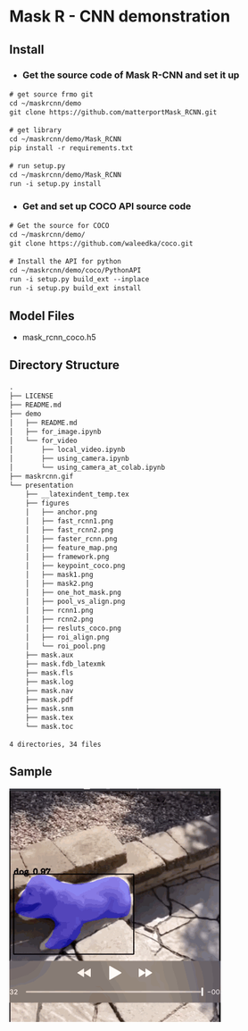 # Mask R - CNN demonstration

## Install
- ### Get the source code of Mask R-CNN and set it up
```
# get source frmo git
cd ~/maskrcnn/demo
git clone https://github.com/matterportMask_RCNN.git

# get library
cd ~/maskrcnn/demo/Mask_RCNN
pip install -r requirements.txt

# run setup.py
cd ~/maskrcnn/demo/Mask_RCNN
run -i setup.py install
```

- ### Get and set up COCO API source code
```
# Get the source for COCO
cd ~/maskrcnn/demo/
git clone https://github.com/waleedka/coco.git

# Install the API for python
cd ~/maskrcnn/demo/coco/PythonAPI
run -i setup.py build_ext --inplace
run -i setup.py build_ext install
```

## Model Files
- mask_rcnn_coco.h5

## Directory Structure
```
.
├── LICENSE
├── README.md
├── demo
│   ├── README.md
│   ├── for_image.ipynb
│   └── for_video
│       ├── local_video.ipynb
│       ├── using_camera.ipynb
│       └── using_camera_at_colab.ipynb
├── maskrcnn.gif
└── presentation
    ├── __latexindent_temp.tex
    ├── figures
    │   ├── anchor.png
    │   ├── fast_rcnn1.png
    │   ├── fast_rcnn2.png
    │   ├── faster_rcnn.png
    │   ├── feature_map.png
    │   ├── framework.png
    │   ├── keypoint_coco.png
    │   ├── mask1.png
    │   ├── mask2.png
    │   ├── one_hot_mask.png
    │   ├── pool_vs_align.png
    │   ├── rcnn1.png
    │   ├── rcnn2.png
    │   ├── resluts_coco.png
    │   ├── roi_align.png
    │   └── roi_pool.png
    ├── mask.aux
    ├── mask.fdb_latexmk
    ├── mask.fls
    ├── mask.log
    ├── mask.nav
    ├── mask.pdf
    ├── mask.snm
    ├── mask.tex
    └── mask.toc

4 directories, 34 files
```

## Sample
![result](https://github.com/Mamomamoru/maskrcnn/blob/master/maskrcnn.gif)
